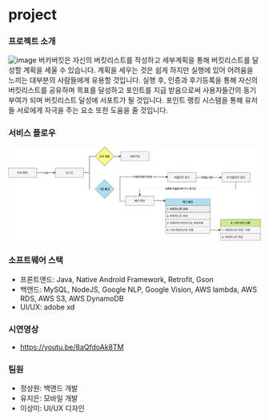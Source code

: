 # project

### 프로젝트 소개
![image](https://user-images.githubusercontent.com/89305969/175211548-413753ca-2bc8-47f7-9c5a-94026eeba027.png)
버키버킷은 자신의 버킷리스트를 작성하고 세부계획을 통해 버킷리스트를 달성할 계획을 세울 수 있습니다.
계획을 세우는 것은 쉽게 하지만 실행에 있어 어려움을 느끼는 대부분의 사람들에게 유용할 것입니다.
실행 후, 인증과 후기등록을 통해 자신의 버킷리스트를 공유하며 목표를 달성하고 포인트를 지급 받음으로써 사용자들간의 동기부여가 되며 버킷리스트 달성에 서포트가 될 것입니다.
포인트 랭킹 시스템을 통해 유저들 서로에게 자극을 주는 요소 또한 도움을 줄 것입니다.

### 서비스 플로우
![플로우](https://github.com/BuckyBucketApp/project/blob/main/userflow.png)
### 소프트웨어 스택
- 프론트앤드: Java, Native Android Framework, Retrofit, Gson
- 백앤드: MySQL, NodeJS, Google NLP, Google Vision, AWS lambda, AWS RDS, AWS S3, AWS DynamoDB
- UI/UX: adobe xd

### 시연영상
- https://youtu.be/8aQfdoAk8TM

### 팀원 
- 정상원: 백앤드 개발
- 유지은: 모바일 개발
- 이상미: UI/UX 디자인
